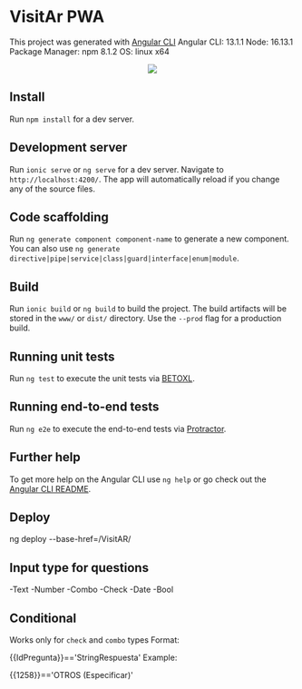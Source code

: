 # VisitAr PWA

This project was generated with [Angular CLI](https://github.com/angular/angular-cli) Angular CLI: 13.1.1
Node: 16.13.1
Package Manager: npm 8.1.2
OS: linux x64

<p align="center"><img src="https://github.com/BETOXL/VisitAR/blob/main/src/assets/images/"></p>

## Install

Run `npm install` for a dev server.

## Development server

Run `ionic serve` or `ng serve`  for a dev server. Navigate to `http://localhost:4200/`. The app will automatically reload if you change any of the source files.

## Code scaffolding

Run `ng generate component component-name` to generate a new component. You can also use `ng generate directive|pipe|service|class|guard|interface|enum|module`.

## Build

Run `ionic build` or  `ng build` to build the project. The build artifacts will be stored in the `www/` or `dist/` directory. Use the `--prod` flag for a production build.

## Running unit tests

Run `ng test` to execute the unit tests via [BETOXL](https://BETOXL.github.io).

## Running end-to-end tests

Run `ng e2e` to execute the end-to-end tests via [Protractor](http://www.protractortest.org/).

## Further help

To get more help on the Angular CLI use `ng help` or go check out the [Angular CLI README](https://github.com/angular/angular-cli/blob/master/README.md).

## Deploy

ng deploy --base-href=/VisitAR/

## Input type for questions

-Text
-Number
-Combo
-Check
-Date
-Bool

## Conditional

Works only for `check` and `combo` types
Format:

{{IdPregunta}}=='StringRespuesta'
Example:

{{1258}}=='OTROS (Especificar)'
